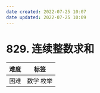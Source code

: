 ```yaml
---
date created: 2022-07-25 10:07
date updated: 2022-07-25 10:09
---
```


# 829. 连续整数求和

| 难度 | 标签      |
| ---- | --------- |
| 困难 | 数学 枚举 |

